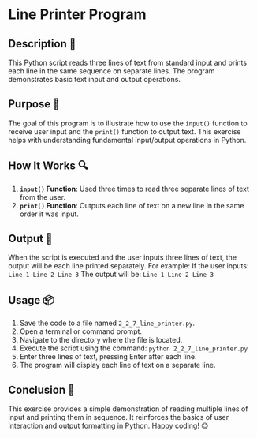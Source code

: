 # Line Printer Program

## Description 📝
This Python script reads three lines of text from standard input and prints each line in the same sequence on separate lines.
The program demonstrates basic text input and output operations.

## Purpose 🎯
The goal of this program is to illustrate how to use the `input()` function to receive user input and the `print()` function to output text.
This exercise helps with understanding fundamental input/output operations in Python.

## How It Works 🔍
1. **`input()` Function**: Used three times to read three separate lines of text from the user.
2. **`print()` Function**: Outputs each line of text on a new line in the same order it was input.

## Output 📜
When the script is executed and the user inputs three lines of text, the output will be each line printed separately. For example:
If the user inputs:
    ```
    Line 1
    Line 2
    Line 3
    ```
The output will be:
    ```
    Line 1
    Line 2
    Line 3
    ```

## Usage 📦
1. Save the code to a file named `2_2_7_line_printer.py`.
2. Open a terminal or command prompt.
3. Navigate to the directory where the file is located.
4. Execute the script using the command:
   `python 2_2_7_line_printer.py`
5. Enter three lines of text, pressing Enter after each line.
6. The program will display each line of text on a separate line.

## Conclusion 🚀
This exercise provides a simple demonstration of reading multiple lines of input and printing them in sequence.
It reinforces the basics of user interaction and output formatting in Python.
Happy coding! 😊